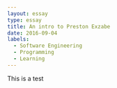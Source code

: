 ```yaml
---
layout: essay
type: essay
title: An intro to Preston Exzabe
date: 2016-09-04
labels:
  - Software Engineering
  - Programming
  - Learning
---
```


This is a test